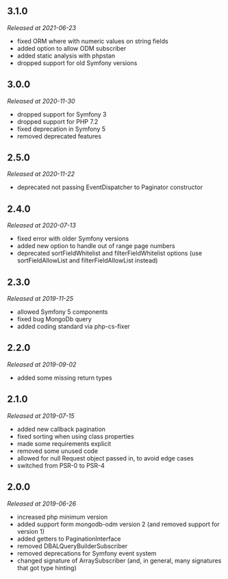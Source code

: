 ## 3.1.0

*Released at 2021-06-23*

* fixed ORM where with numeric values on string fields
* added option to allow ODM subscriber
* added static analysis with phpstan
* dropped support for old Symfony versions

## 3.0.0

*Released at 2020-11-30*

* dropped support for Symfony 3
* dropped support for PHP 7.2
* fixed deprecation in Symfony 5
* removed deprecated features


## 2.5.0

*Released at 2020-11-22*

* deprecated not passing EventDispatcher to Paginator constructor

## 2.4.0

*Released at 2020-07-13*

* fixed error with older Symfony versions
* added new option to handle out of range page numbers
* deprecated sortFieldWhitelist and filterFieldWhitelist options
  (use sortFieldAllowList and filterFieldAllowList instead)

## 2.3.0

*Released at 2019-11-25*

* allowed Symfony 5 components
* fixed bug MongoDb query
* added coding standard via php-cs-fixer

## 2.2.0

*Released at 2019-09-02*

* added some missing return types

## 2.1.0

*Released at 2019-07-15*

* added new callback pagination
* fixed sorting when using class properties
* made some requirements explicit
* removed some unused code
* allowed for null Request object passed in, to avoid edge cases
* switched from PSR-0 to PSR-4

## 2.0.0

*Released at 2019-06-26*

* increased php minimum version
* added support form mongodb-odm version 2 (and removed support for version 1)
* added getters to PaginationInterface
* removed DBALQueryBuilderSubscriber
* removed deprecations for Symfony event system
* changed signature of ArraySubscriber (and, in general, many signatures that got type hinting)
